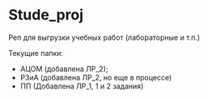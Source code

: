 # Stude_proj
Реп для выгрузки учебных работ (лабораторные и т.п.)

Текущие папки:
  - АЦОМ (добавлена ЛР_2);
  - РЗиА (добавлена ЛР_2, но еще в процессе)
  - ПП (Добавлена ЛР_1, 1 и 2 задания)
